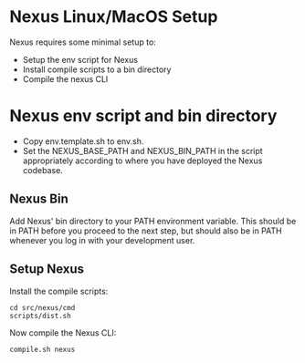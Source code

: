 # Nexus Linux/MacOS Setup

Nexus requires some minimal setup to:
- Setup the env script for Nexus
- Install compile scripts to a bin directory
- Compile the nexus CLI


# Nexus env script and bin directory

- Copy env.template.sh to env.sh.
- Set the NEXUS_BASE_PATH and NEXUS_BIN_PATH in the script appropriately
  according to where you have deployed the Nexus codebase.


## Nexus Bin

Add Nexus' bin directory to your PATH environment variable. This should be in
PATH before you proceed to the next step, but should also be in PATH whenever
you log in with your development user.


## Setup Nexus

Install the compile scripts:

```
cd src/nexus/cmd
scripts/dist.sh
```

Now compile the Nexus CLI:

```
compile.sh nexus
```


